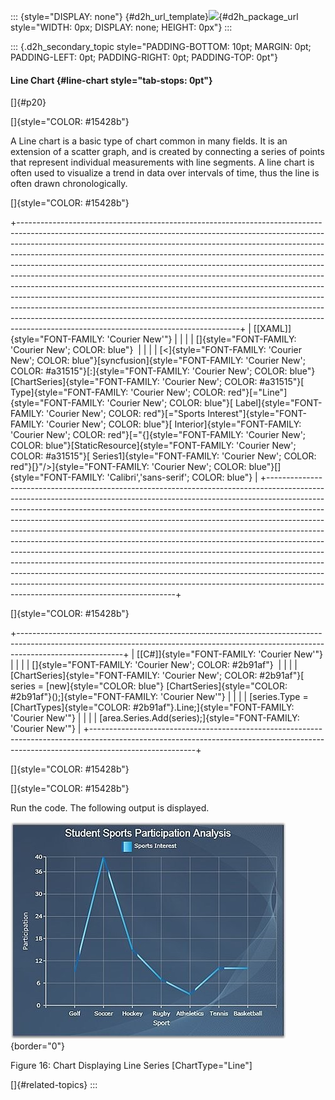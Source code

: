 ::: {style="DISPLAY: none"}
[](ms-xhelp:///?Id=d2h_url_template){#d2h_url_template}![](!package_url!){#d2h_package_url style="WIDTH: 0px; DISPLAY: none; HEIGHT: 0px"}
:::

::: {.d2h_secondary_topic style="PADDING-BOTTOM: 10pt; MARGIN: 0pt; PADDING-LEFT: 0pt; PADDING-RIGHT: 0pt; PADDING-TOP: 0pt"}
#### Line Chart {#line-chart style="tab-stops: 0pt"}

[]{#p20} 

[]{style="COLOR: #15428b"} 

A Line chart is a basic type of chart common in many fields. It is an extension of a scatter graph, and is created by connecting a series of points that represent individual measurements with line segments. A line chart is often used to visualize a trend in data over intervals of time, thus the line is often drawn chronologically.

[]{style="COLOR: #15428b"} 

+-------------------------------------------------------------------------------------------------------------------------------------------------------------------------------------------------------------------------------------------------------------------------------------------------------------------------------------------------------------------------------------------------------------------------------------------------------------------------------------------------------------------------------------------------------------------------------------------------------------------------------------------------------------------------------------------------------------------------------------------------------------------------------------------------------------------------------------------------------------------+
| [\[XAML\]]{style="FONT-FAMILY: 'Courier New'"}                                                                                                                                                                                                                                                                                                                                                                                                                                                                                                                                                                                                                                                                                                                                                                                                                    |
|                                                                                                                                                                                                                                                                                                                                                                                                                                                                                                                                                                                                                                                                                                                                                                                                                                                                   |
| []{style="FONT-FAMILY: 'Courier New'; COLOR: blue"}                                                                                                                                                                                                                                                                                                                                                                                                                                                                                                                                                                                                                                                                                                                                                                                                               |
|                                                                                                                                                                                                                                                                                                                                                                                                                                                                                                                                                                                                                                                                                                                                                                                                                                                                   |
| [\<]{style="FONT-FAMILY: 'Courier New'; COLOR: blue"}[syncfusion]{style="FONT-FAMILY: 'Courier New'; COLOR: #a31515"}[:]{style="FONT-FAMILY: 'Courier New'; COLOR: blue"}[ChartSeries]{style="FONT-FAMILY: 'Courier New'; COLOR: #a31515"}[ Type]{style="FONT-FAMILY: 'Courier New'; COLOR: red"}[=\"Line\"]{style="FONT-FAMILY: 'Courier New'; COLOR: blue"}[ Label]{style="FONT-FAMILY: 'Courier New'; COLOR: red"}[=\"Sports Interest\"]{style="FONT-FAMILY: 'Courier New'; COLOR: blue"}[ Interior]{style="FONT-FAMILY: 'Courier New'; COLOR: red"}[=\"{]{style="FONT-FAMILY: 'Courier New'; COLOR: blue"}[StaticResource]{style="FONT-FAMILY: 'Courier New'; COLOR: #a31515"}[ Series1]{style="FONT-FAMILY: 'Courier New'; COLOR: red"}[}\"/\>]{style="FONT-FAMILY: 'Courier New'; COLOR: blue"}[]{style="FONT-FAMILY: 'Calibri','sans-serif'; COLOR: blue"} |
+-------------------------------------------------------------------------------------------------------------------------------------------------------------------------------------------------------------------------------------------------------------------------------------------------------------------------------------------------------------------------------------------------------------------------------------------------------------------------------------------------------------------------------------------------------------------------------------------------------------------------------------------------------------------------------------------------------------------------------------------------------------------------------------------------------------------------------------------------------------------+

[]{style="COLOR: #15428b"} 

+--------------------------------------------------------------------------------------------------------------------------------------------------------------------------------------+
| [\[C#\]]{style="FONT-FAMILY: 'Courier New'"}                                                                                                                                         |
|                                                                                                                                                                                      |
| []{style="FONT-FAMILY: 'Courier New'; COLOR: #2b91af"}                                                                                                                               |
|                                                                                                                                                                                      |
| [ChartSeries]{style="FONT-FAMILY: 'Courier New'; COLOR: #2b91af"}[ series = [new]{style="COLOR: blue"} [ChartSeries]{style="COLOR: #2b91af"}();]{style="FONT-FAMILY: 'Courier New'"} |
|                                                                                                                                                                                      |
| [series.Type = [ChartTypes]{style="COLOR: #2b91af"}.Line;]{style="FONT-FAMILY: 'Courier New'"}                                                                                       |
|                                                                                                                                                                                      |
| [area.Series.Add(series);]{style="FONT-FAMILY: 'Courier New'"}                                                                                                                       |
+--------------------------------------------------------------------------------------------------------------------------------------------------------------------------------------+

[]{style="COLOR: #15428b"} 

[]{style="COLOR: #15428b"} 

Run the code. The following output is displayed.

![](ImagesExt/image59_23.jpg){border="0"}

Figure 16: Chart Displaying Line Series \[ChartType=\"Line\"\]

[]{#related-topics}
:::
